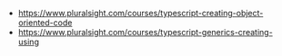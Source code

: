 - https://www.pluralsight.com/courses/typescript-creating-object-oriented-code
- https://www.pluralsight.com/courses/typescript-generics-creating-using